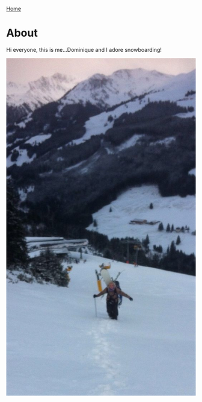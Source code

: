 [Home](/index.md)


# About

Hi everyone, this is me...Dominique and I adore snowboarding!

![me](1IMG_1241.jpg)

